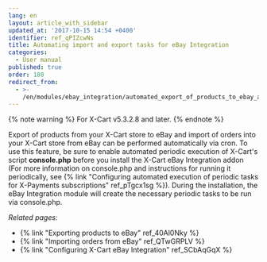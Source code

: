 ```yaml
---
lang: en
layout: article_with_sidebar
updated_at: '2017-10-15 14:54 +0400'
identifier: ref_qPIZcwNs
title: Automating import and export tasks for eBay Integration
categories:
  - User manual
published: true
order: 180
redirect_from:
  - >-
    /en/modules/ebay_integration/automated_export_of_products_to_ebay_and_automated_import_of_orders_from_ebay.md
---
```

{% note warning %}
For X-Cart v5.3.2.8 and later.
{% endnote %}

Export of products from your X-Cart store to eBay and import of orders into your X-Cart store from eBay can be performed automatically via cron. To use this feature, be sure to enable automated periodic execution of X-Cart's script **console.php** before you install the X-Cart eBay Integration addon (For more information on console.php and instructions for running it periodically, see {% link "Configuring automated execution of periodic tasks for X-Payments subscriptions" ref_pTgcx1sg %}). During the installation, the eBay Integration module will create the necessary periodic tasks to be run via console.php.

_Related pages:_

*   {% link "Exporting products to eBay" ref_40Al0Nky %}
*   {% link "Importing orders from eBay" ref_QTwGRPLV %}
*   {% link "Configuring X-Cart eBay Integration" ref_SCbAqGqX %}
